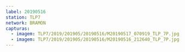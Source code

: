 ```yaml
---
label: 20190516
station: TLP7
network: BRAMON
capturas:
  - imagem: TLP7/2019/201905/20190516/M20190517_070919_TLP_7P.jpg
  - imagem: TLP7/2019/201905/20190516/M20190516_212640_TLP_7P.jpg
---
```

